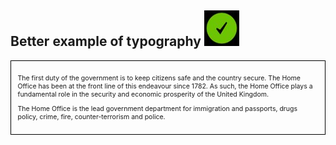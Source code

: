 ## Better example of typography ![](images/tick.jpg)

<div style="text-align:left; padding:1em; font-size:0.75em; border: 1px solid black">
<p>The first duty of the government is to keep citizens safe and the country secure. The Home Office has been at the front line of this endeavour since 1782. As such, the Home Office plays a fundamental role in the security and economic prosperity of the United Kingdom.</p>

<p>The Home Office is the lead government department for immigration and passports, drugs policy, crime, fire, counter-terrorism and police.</p>
</div>
